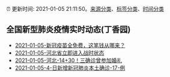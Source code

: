 :alarm_clock: 更新时间: 2021-01-05 21:11:50。[来源分类](../README.md)、[标签分类](../TAGS.md)、[时间分类](../TIMELINE.md)

## 全国新型肺炎疫情实时动态(丁香园)




- [2021-01-05-新冠疫苗全免费，这笔钱从哪来？](http://app.cctv.com/special/cportal/detail/arti/index.html?id=ArtinvBb0dTLTO8uSVzTRKCr210105&isfromapp=1) 
- [2021-01-05-河北省立即进入战时状态](http://app.cctv.com/special/cportal/detail/arti/index.html?id=Arti77rx2512KTX7JWP3tJHJ210105&isfromapp=1) 
- [2021-01-05-河北-14+30！三确诊曾参加婚礼](https://mp.weixin.qq.com/s?__biz=MTQzMTE0MjcyMQ==&mid=2666803780&idx=3&sn=08b8df9e5ee7d4e5d1734610fec8b361&chksm=6672e46a51056d7c2354429d0f28a26b8698eed7015847d2adab433e75507d7cd00e07bed9e3&scene=0&xtrack=1) 
- [2021-01-05-4-日新增新冠肺炎本土确诊-17-例](http://app.cctv.com/special/cportal/detail/arti/index.html?id=ArtitOMFWTvQNjIGd1bEtt9n210105&isfromapp=1) 